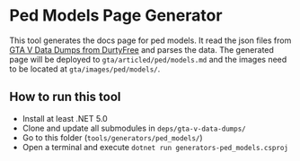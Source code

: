 # Ped Models Page Generator
This tool generates the docs page for ped models. It read the json files from [GTA V Data Dumps from DurtyFree](https://github.com/DurtyFree/gta-v-data-dumps) and parses the data. The generated page will be deployed to `gta/articled/ped/models.md` and the images need to be located at `gta/images/ped/models/`.

## How to run this tool
- Install at least .NET 5.0
- Clone and update all submodules in `deps/gta-v-data-dumps/`
- Go to this folder (`tools/generators/ped_models/`)
- Open a terminal and execute `dotnet run generators-ped_models.csproj`